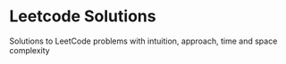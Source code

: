 # Leetcode Solutions
Solutions to LeetCode problems with intuition, approach, time and space complexity

